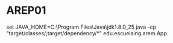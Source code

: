 # AREP01

set JAVA_HOME=C:\Program Files\Java\jdk1.8.0_25
java -cp "target/classes/;target/dependency/*" edu.escuelaing.arem.App
